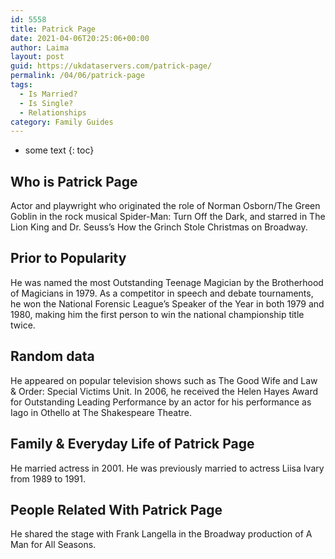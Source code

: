 ```yaml
---
id: 5558
title: Patrick Page
date: 2021-04-06T20:25:06+00:00
author: Laima
layout: post
guid: https://ukdataservers.com/patrick-page/
permalink: /04/06/patrick-page
tags:
  - Is Married?
  - Is Single?
  - Relationships
category: Family Guides
---
```


* some text
{: toc}


## Who is Patrick Page
                  
                  
                  
Actor and playwright who originated the role of Norman Osborn/The Green Goblin in the rock musical Spider-Man: Turn Off the Dark, and starred in The Lion King and Dr. Seuss&#8217;s How the Grinch Stole Christmas on Broadway.
                  
              
            
              
            
                
                
                
## Prior to Popularity
                  
                  
                  
He was named the most Outstanding Teenage Magician by the Brotherhood of Magicians in 1979. As a competitor in speech and debate tournaments, he won the National Forensic League&#8217;s Speaker of the Year in both 1979 and 1980, making him the first person to win the national championship title twice.
                  
              
            
              
            
                
                
                
## Random data
                  
                  
                  
He appeared on popular television shows such as The Good Wife and Law & Order: Special Victims Unit. In 2006, he received the Helen Hayes Award for Outstanding Leading Performance by an actor for his performance as Iago in Othello at The Shakespeare Theatre.
                  
              
            
              
            
                
                
                
## Family & Everyday Life of Patrick Page
                  
                  
                  
He married actress in 2001. He was previously married to actress Liisa Ivary from 1989 to 1991.
                  
              
            
              
            
                
                
                
## People Related With Patrick Page
                  
                  
                  
He shared the stage with Frank Langella in the Broadway production of A Man for All Seasons.
                  
              
            
              
            
                
              
            
              
              
            
            
              
            
          
          
          